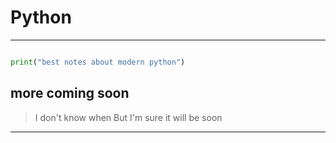# Python
---


```python

print("best notes about modern python")

```

## more coming soon
> I don't know when
>But I'm sure
>it will be soon

---